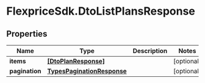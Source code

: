 # FlexpriceSdk.DtoListPlansResponse

## Properties

Name | Type | Description | Notes
------------ | ------------- | ------------- | -------------
**items** | [**[DtoPlanResponse]**](DtoPlanResponse.md) |  | [optional] 
**pagination** | [**TypesPaginationResponse**](TypesPaginationResponse.md) |  | [optional] 


